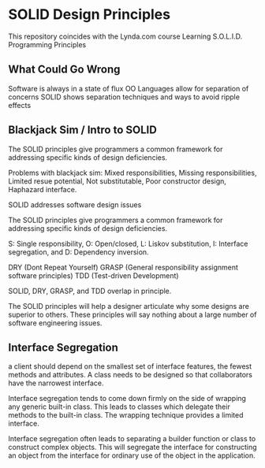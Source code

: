 # SOLID Design Principles

This repository coincides with the Lynda.com course Learning S.O.L.I.D. Programming Principles

## What Could Go Wrong

Software is always in a state of flux
OO Languages allow for separation of concerns
SOLID shows separation techniques and ways to avoid ripple effects

## Blackjack Sim / Intro to SOLID

The SOLID principles give programmers a common framework for addressing specific kinds of design deficiencies.

Problems with blackjack sim:
Mixed responsibilities,
Missing responsibilities,
Limited resue potential,
Not substitutable,
Poor constructor design,
Haphazard interface.

SOLID addresses software design issues

The SOLID principles give programmers a common framework for addressing specific kinds of design deficiencies.

S: Single responsibility, O: Open/closed, L: Liskov substitution, I: Interface segregation, and D: Dependency inversion.

DRY (Dont Repeat Yourself)
GRASP (General responsibility assignment software principles)
TDD (Test-driven Development)

SOLID, DRY, GRASP, and TDD overlap in principle.

The SOLID principles will help a designer articulate why some designs are superior to others. These principles will say nothing about a large number of software engineering issues.

## Interface Segregation

a client should depend on the smallest set of interface features, the fewest methods and attributes. A class needs to be designed so that collaborators have the narrowest interface.

Interface segregation tends to come down firmly on the side of wrapping any generic built-in class. This leads to classes which delegate their methods to the built-in class. The wrapping technique provides a limited interface.

Interface segregation often leads to separating a builder function or class to construct complex objects. This will segregate the interface for constructing an object from the interface for ordinary use of the object in the application.

